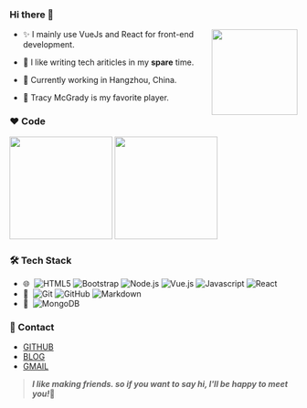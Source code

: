 ### Hi there 👋

<img align="right" src="https://paper.tanyaodan.com/img/cat.jpg" height="150" width="150"/>

- ✨ I mainly use VueJs and React for front-end development.
- 🐼 I like writing tech ariticles in my **spare** time.

- 🌱 Currently working in Hangzhou, China.
- 🏀 Tracy McGrady is my favorite player.

### ❤️ Code

<div> 
    <img height="180em" src="https://github-readme-stats.vercel.app/api?username=YouthguyZ&show_icons=true&icon_color=0366d6&bg_color=ffffff&count_private=true"/>
    <img height="180em" src="https://github-readme-stats.vercel.app/api/top-langs/?username=YouthguyZ&layout=compact&hide=html,css&show_icons=true&icon_color=0366d6&bg_color=ffffff&langs_count=6" /></div>



### 🛠️ Tech Stack

- 🌐  &#160;![HTML5](https://img.shields.io/badge/-HTML5-333333?style=flat&logo=HTML5)
  ![Bootstrap](https://img.shields.io/badge/-Bootstrap-333333?style=flat&logo=bootstrap&logoColor=563D7C)
  ![Node.js](https://img.shields.io/badge/-Node.js-333333?style=flat&logo=node.js)
  ![Vue.js](https://img.shields.io/badge/-VueJS-333333?style=flat&logo=Vue.js) ![Javascript](https://img.shields.io/badge/-Javascript-333333?style=flat&logo=Javascript) ![React](https://img.shields.io/badge/-React-333333?style=flat&logo=React)
- 🔧 &#160;![Git](https://img.shields.io/badge/-Git-333333?style=flat&logo=git)
  ![GitHub](https://img.shields.io/badge/-GitHub-333333?style=flat&logo=github)
  ![Markdown](https://img.shields.io/badge/-Markdown-333333?style=flat&logo=markdown)
- 💼 &#160;![MongoDB](https://img.shields.io/badge/-MongoDB-333333?style=flat&logo=mongodb)


### 📲 Contact 

- [GITHUB](https://github.com/YouthguyZ)
- [BLOG](https://YouthguyZ.github.io)
- [GMAIL](mailto:axegan88@gmail.com)



> <strong>*I like making friends. so if you want to say hi, I'll be happy to meet you!*</strong>🐼































